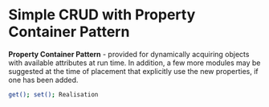 # Simple CRUD with Property Container Pattern


**Property Container Pattern** - provided for dynamically acquiring objects with available attributes at run time. In addition, a few more modules may be suggested at the time of placement that explicitly use the new properties, if one has been added.

```sh
get(); set(); Realisation
```
